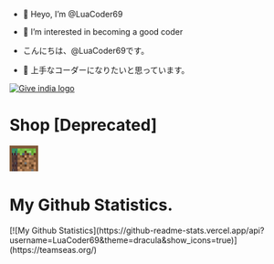 - 👋 Heyo, I’m @LuaCoder69
- 👀 I’m interested in becoming a good coder 

- こんにちは、@LuaCoder69です。
- 👀 上手なコーダーになりたいと思っています。

<p>
<a href="https://indiafightscorona.giveindia.org">
<img src="https://d2wvdrxmr8p0wf.cloudfront.net/static/giveindia.svg" alt="Give india logo" width="200" />
</a>

<p>
<h1>Shop [Deprecated]</h1>
<img src="https://github.com/LuaCoder69/LuaCoder69/blob/main/menu-buy.gif" alt="Shop"/>
</p>


<h1>My Github Statistics.</h1>
[![My Github Statistics](https://github-readme-stats.vercel.app/api?username=LuaCoder69&theme=dracula&show_icons=true)](https://teamseas.org/)
